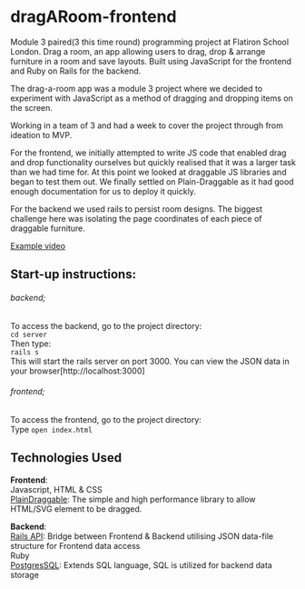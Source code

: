 # dragARoom-frontend
Module 3 paired(3 this time round) programming project at Flatiron School London. Drag a room, an app allowing users to drag, drop &amp; arrange furniture in a room and save layouts. Built using JavaScript for the frontend and Ruby on Rails for the backend.

The drag-a-room app was a module 3 project where we decided to experiment with JavaScript as a method of dragging and dropping items on the screen.

Working in a team of 3 and had a week to cover the project through from ideation to MVP.

For the frontend, we initially attempted to write JS code that enabled drag and drop functionality ourselves but quickly realised that it was a larger task than we had time for. At this point we looked at draggable JS libraries and began to test them out. We finally settled on Plain-Draggable as it had good enough documentation for us to deploy it quickly.

For the backend we used rails to persist room designs. The biggest challenge here was isolating the page coordinates of each piece of draggable furniture.

[Example video](https://www.youtube.com/watch?v=xH20BRSwIAM&feature=youtu.be)<br>

## Start-up instructions:

###### backend;<br>
To access the backend, go to the project directory:<br>
`cd server`<br>
Then type:<br>
`rails s`<br>
This will start the rails server on port 3000. You can view the JSON data in your browser[http://localhost:3000]


###### frontend; <br>
To access the frontend, go to the project directory:<br>
Type `open index.html`<br>

## Technologies Used

**Frontend**:<br>
Javascript, HTML & CSS<br>
[PlainDraggable](https://anseki.github.io/plain-draggable/): The simple and high performance library to allow HTML/SVG element to be dragged.<br>

**Backend**:<br>
[Rails API](https://github.com/rails-api/rails-api): Bridge between Frontend & Backend utilising JSON data-file structure for Frontend data access<br>
Ruby<br>
[PostgresSQL](https://www.postgresql.org/): Extends SQL language, SQL is utilized for backend data storage 

